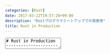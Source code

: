 ```yaml
---
categories: [Rust]
date: 2017-03-22T19:57:28+09:00
description: "Rustプログラマミートアップでの発表用"
title: Rust in Production
---
```


<textarea data-markdown
    data-separator="\n===\n"
    data-vertical="\n---\n"
    data-notes="^Note:">
# Rust in Production
----------------------
[Rust プログラマーミートアップ / Rust programmers' meetup - connpass](https://rust.connpass.com/event/49304/)

<!-- .slide: class="center" -->
===
# About Me
---------
![κeenのアイコン](/images/kappa.png) <!-- .element: style="position:absolute;right:0;z-index:-1" width="20%" -->

 * κeen
 * 若者
 * [@blackenedgold](https://twitter.com/blackenedgold)
 * Github: [KeenS](https://github.com/KeenS)
 * [Idein Inc.](https://idein.jp/)のエンジニア
 * Lisp, ML, Rust, Shell Scriptあたりを書きます

===

# Rust採用までの流れ
--------------------

Ω＜「κeen君継続的ベンチマークサーバ作って」<!-- .element: style="color:#a00;text-align:left;" -->  
Ω＜「GitHubにpushする度ベンチマーク走る感じで」<!-- .element: style="color":#a00;text-align:left;" -->  
Ω＜「GPUとRaspberry Piでベンチマークするから」<!-- .element: style="color:#a00;text-align:left;" -->  
Ω＜「全部任せるね」<!-- .element: style="color:#a00;text-align:left;" -->  

⸜( ¯⌓¯ )⸝「Rustで書くか」<!-- .element: style="color:#00a;text-align:left;" -->  


やったこととか知見とかトピック毎にかいつまんで話します

<!-- .slide: class="left" -->

===
# Rustのメリット
---------------

* κeenが馴れてる
* 社員の半分くらい書ける
* Linux, Mac, Raspberry Piで動く
* テスト書かなくてもそんなにバグらなそう
* 将来のために小さいところでノウハウ溜めていきたい
* シングルバイナリで楽に動きそう
* **単純に使いたかった**
* ※今回は速度や安全性は必要ない

===
# コンポーネント
---------------

* CLIクライアント
  + 各自の手元やCIサーバから起動
* アグリゲータ
  + ワーカに仕事を投げ、結果を受け取る
  + ジョブ管理
* ワーカ
  + GPUマシンやRSPiなどでベンチマーク
  + 結果をアグリゲータに返す
* ブラウザ
  + ベンチマーク結果の閲覧

===
# プロジェクト構成
-------------------

* [ワークスペース](http://doc.crates.io/manifest.html#the-workspace--field-optional)を使ってサブプロジェクトに分割
  + モノリシックだとビルドが重かった
  + targetは全てのプロジェクトで共有する
* CLI, aggregator, worker, browserの他にmodel, api
* modelはaggregatorとbrowserで共有
* apiはaggergatorとcliとworkerで共有
* コード

===

# プロジェクト構成
-------------------


```
Cargo.lock
Cargo.toml
README.md
bench_aggregator/
bench_api/
bench_browser/
bench_cli/
bench_model/
bench_worker/
build.sh
circle.yml
docker-compose-deploy.yml
docker-compose.yml
migrations
rustfmt.toml
src/
static/
target/
```

===
# プロジェクト構成
-------------------

![構成のイメージ](/images/rust-in-production/composition.png)<!--  width="100%" -->


===
# パーサ
--------

* workerで使う
* timeやgprofの結果を数値で欲しい
* →パースするか…
  + フォーマット
* timeはbash固定
  + シェルコマンドなのでシェル毎にフォーマットが違う
* gprofは`-b`オプションでの結果をパース
  + gmon.outではない

===
# パーサ
--------

* パーサコンビネータ [nom](https://github.com/Geal/nom)
* サクっと作れた
* デバッグつらい
  + gprofが思ったより変なフォーマットしてた
  + nomがバイト指向なのと位置を保存しない
  + 自力でどうにかする？
  + [combine](https://github.com/Marwes/combine)使うか手書きにするかで書き直したい
* コード

===

# CLIオプション
---------------

* workerとcliで必要
* 多機能な[clap](https://github.com/kbknapp/clap-rs)を採用
* 特に困らない
* 採用プロジェクトも多くてliving exampleに事欠かない
* CLIツールに思考停止で採用していいと思う
* コード

===
# HTTPクライアント
------------------

* CLIとworkerで使う
* [hyper](https://github.com/hyperium/hyper) vs [reqwest](https://github.com/seanmonstar/reqwest)
* 非同期な必要はないのでreqwest使いたかった
* reqwestにmultipart対応がない→生hyper+[multipart](https://github.com/abonander/multipart)
* コネクションの管理とかjsonの扱いとかそこそこ面倒だった…
* reqwestにmultipart対応入ったら乗り換えるかも

===
# HTTPサーバ
------------

* aggregatorとbrowserで使う
* 簡単なREST API
* 生hyper vs [nickel](https://github.com/nickel-org/nickel.rs) vs [iron](https://github.com/iron/iron)
* 生hyperはすぐつらくなる→やめた
* **nickelとironはそんなに変わらなかった**
* nickel(agregator)+iron(browser)
  + aggregatorはなんとなくでnickel選んじゃった
  + browserは結局[rustc-perf](https://github.com/rust-lang-nursery/rustc-perf)からフォークしたためironだった

===

# HTTPサーバ(Nickel)
------------

* サーバデータの扱いがちょっと特殊？
  ```rust
    let data = req.server_data();
  ```
* 400 BadRequestと500 InternalServerErrorのマクロ作った
  + `validate!(res, serde_json::from_str(field));`
  + `server_try_with!(res, serde_json::to_string(&ret));`
  + 「エラー出たら処理終了」が他の言語と比べて書きづらい？
* 非同期IOしない…
  + ポーリングでコネクション張りっぱなしなのでクライアント分スレッドが必要（ハマった）
* マルチスレッド→DBコネクションにロックが必要
* コード

===
# APIモデル
-----------

* apiクレートを分けた
  + バイナリ毎に別クレートに分けるために必要だった
* [serde](https://github.com/serde-rs/serde)と[serde_json](https://github.com/serde-rs/json)でjson化
* proc-macroがstableになって格段に使いやすくなった
* モジュール分けて`Request`と`Response`を作ってAPIが分かりやすく
* コード

===
# DB
-----

* aggergatorとbrowserで必要
* ほぼ[diesel](https://github.com/diesel-rs/diesel)一択
  + コネクション、マイグレーション、ORMなど
  + proc-macroで大分楽に
* [仕事でdiesel使ってみた | κeenのHappy Hacκing Blog](https://keens.github.io/slide/shigotodedieseltsukattemita/)
* DBはPostgreSQL
  + 半分dieselのため、もう半分機能のため
* 開発時はdocker-composeで立てる
  + CF [docker-composeでmysql & postgreSQL をサクッと起動 - Qiita](http://qiita.com/astrsk_hori/items/1e683a7a2f2b7189cb6e)

===
# diesel
-----

* Pros
  + SQLでスキーマ書ける
  + マイグレーションの面倒みてくれる
  + proc-macroのおかげで楽
  + クエリDSL案外普通に書けた
  + 最悪SQL生牡蠣出来る
  + CLI便利

===
# diesel
--------

* Cons
  + deriveいっぱいあって難しい
    - has_manyとbelongs_toあたりをどう書くか
  + enum扱えない
  + DSLで2重join書けない
  + 偶に機能足りない
    - ネットワークアドレス型サポートとか
  + SQL生牡蠣の型付けつらい
  + has_manyの扱いに難あり
    - eager loadingしない設計判断
    - `(User, Vec<Tweets>)` みたいなのを持ち回す羽目に
    - モデル設計にも影響

===
# マイグレーション
-----------------

* 普通のマイグレーション運用かな
* 最初のデプロイまでは`diesel database reset`で何度も初期化した
* 最初デプロイ後は手元で`diesel migration run`と`diesel migration revert`を何度か
* デプロイ時に雑に手元から本番サーバに `diesel migration run`
  + 本当はデプロイプロセスに組込みたい
  + diesel CLIの入ったdockerコンテナ…
* まだほとんど使われてないので雑運用


===
# マイグレーション(コード)
-----------------

* スキーマ変更したらコードの変更も必要
  + そもそも必要だからスキーマ変更するので割と自然に出来る
* `infer_schema` があるので先に開発環境のマイグレーションをしないといけない
* カラムの順番とフィールドの順番が一致する必要
  + 地味に面倒
  + 今後改善予定 CF [#747](https://github.com/diesel-rs/diesel/pull/747)
* SQL生牡蠣の対応がつらい
  + コンパイル時にカラム不足が分からない

===
# エラー管理
------------

* 全ての場所で必要
* [error_chain](https://github.com/brson/error-chain)を採用
* 公式ドキュメントの[エラーハンドリング](https://rust-lang-ja.github.io/the-rust-programming-language-ja/1.6/book/error-handling.html)のボイラプレートをマクロで生成
* `?`でのエラー処理が楽になる→ `unwrap`が消えた
* 全てのプロジェクトに思考停止で採用していいんじゃないかな

===

# ログ
------

* 全ての場所で必要
* nurseryの[log](https://github.com/rust-lang-nursery/log)と[env_logger](https://github.com/rust-lang-nursery/log)を採用
* `println!`より高機能な（on/offが出来る）ので`println!`の代わりに`debug!`を入れる
* あとたまにエラーハンドリングで`error!`使ったり
* `main`で一行`env_logger::init().expect("failed to init env logger");`を忘れずに
* 運用以前に開発に便利なので問答無用で入れていいと思う

===
# コンフィグ
------------

* [serde_yaml](https://github.com/dtolnay/serde-yaml) + [dotenv](https://github.com/slapresta/rust-dotenv)
* コンフィグファイルといえばyamlだよね
  + ちょこっといじって再起動がやりやすい
* dotenvはdockerと相性がいい気がする
* どっちがいいか判断出来なかったので両方実装
* プロダクションで動いてるのはdotenv（というか普通の環境変数）の方

===

# テスト
--------

* 全ての場所で必要
* 組込みの`#[test]`を使用
* 正直あまり出来てない
* 型強いし多少はなくてもバグらない…？
* 一応レイヤ(DB/ビジネスロジック/インタフェース)を跨ぐときにはtraitで抽象化
  + 出来てないところもいっぱい
* 今後の課題とさせて頂きます

===
# デバッグ
----------

* 基本はlogの`debug!`でトレース
* ちゃんと型つけときゃバグらない
* GDB使う…？
* デモ

===

# ビルド
--------

* cargoでサブプロジェクト全てをビルドするコマンドがなかった
  + 最近 `cargo build --all` が入った
* Raspberri Pi向けにクロスコンパイルが必要
* シェルスクリプトでビルドスクリプト
* クロスコンパイルはdockerを使う CF [dlecan/rust-crosscompiler-arm: Docker images for Rust dedicated to cross compilation for ARM v6 and more](https://github.com/dlecan/rust-crosscompiler-arm)
* 正解なのか分からない

===
# CI
----

* 全てのクレートで必要
* Circle CIを使ってる
* 普通にrustupでRustのインストール
  + travisならRustサポートあるけど…
* 普通に `cargo test --all`

===

# デプロイ
----------

* シングルバイナリだけど…
* シュっとdocker-swarmとかでデプロイしたい
* dockerイメージ作ってdocker-composeで管理
  + 開発も便利に
* raspberry piはバイナリだけ配る
* browserは`static/`もイメージに同梱

===
# Docker
--------

* ベースイメージはUbuntu
  + libcの扱いが面倒そうなのでalpineはやめといた
  + イメージサイズに困ってからどうにか考える
* swarmなのでdocker-composeの設定そのままで動かせる
* ログの管理もswarm任せ
  + env_loggerが標準出力に吐くのもそんなに困ってない

===
# Docker
--------

* rustのビルドからのdockerのビルドが面倒
* Dockerfileの管理も面倒
* 便利なの作った
* [KeenS/cargo-pack-docker: a cargo subcommand to package your application into a docker image](https://github.com/KeenS/cargo-pack-docker)
* DockerfileなしでRustのビルドからイメージ作成までやってくれる
* 今のところ使えてる
  + 作りが甘いことは認識してる…

===
# まとめ
---------

* Rustを仕事で使ったときの知見を話した
* 微妙に痒いところに手が届かないけど概ね揃ってる
* 開発が速いので問題は放置しとくと勝手に直るかも
* テストとかデプロイとかまだ知見が足りない


</textarea>
